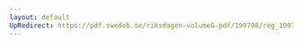 ```yaml
---
layout: default
UpRedirect: https://pdf.swedeb.se/riksdagen-volumeG-pdf/199798/reg_199798/reg_199798_0196.pdf
---
```

